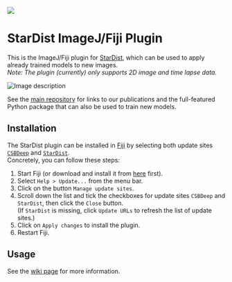 [![](https://github.com/mpicbg-csbd/stardist-imagej/actions/workflows/build-main.yml/badge.svg)](https://github.com/mpicbg-csbd/stardist-imagej/actions/workflows/build-main.yml)

# StarDist ImageJ/Fiji Plugin

This is the ImageJ/Fiji plugin for [StarDist](https://github.com/mpicbg-csbd/stardist), which can be used to apply already trained models to new images.  
*Note: The plugin (currently) only supports 2D image and time lapse data.*

![Image description](static/stardist_screenshot_small.jpg)

See the [main repository](https://github.com/mpicbg-csbd/stardist) for links to our publications and the full-featured Python package that can also be used to train new models.


## Installation

The StarDist plugin can be installed in [Fiji](https://fiji.sc) by selecting both update sites [`CSBDeep`](https://sites.imagej.net/CSBDeep/) and [`StarDist`](https://sites.imagej.net/StarDist/).  
Concretely, you can follow these steps:

1. Start Fiji (or download and install it from [here](https://fiji.sc) first).
2. Select `Help > Update...` from the menu bar.
3. Click on the button `Manage update sites`.
4. Scroll down the list and tick the checkboxes for update sites `CSBDeep` and `StarDist`, then click the `Close` button.  
(If `StarDist` is missing, click `Update URLs` to refresh the list of update sites.)
6. Click on `Apply changes` to install the plugin.
7. Restart Fiji.


## Usage

See the [wiki page](https://imagej.net/StarDist) for more information.
